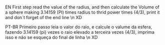 EN
First step read the value of the radius, and then calculate the Volume of a sphere making 3.14159 (PI) times radius to thrid power times (4/3), print it and don´t forget of the end line \n XD

PT-BR
Primeiro passo leia o valor do raio, e calcule o valume da esfera, fazendo 3.14159 (pi) vezes o raio elevado a terceira vezes (4/3), imprima isso e não se esqueça do final de linha \n XD